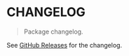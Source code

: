 # CHANGELOG

> Package changelog.

See [GitHub Releases](https://github.com/stdlib-js/utils-define-read-write-accessor/releases) for the changelog.